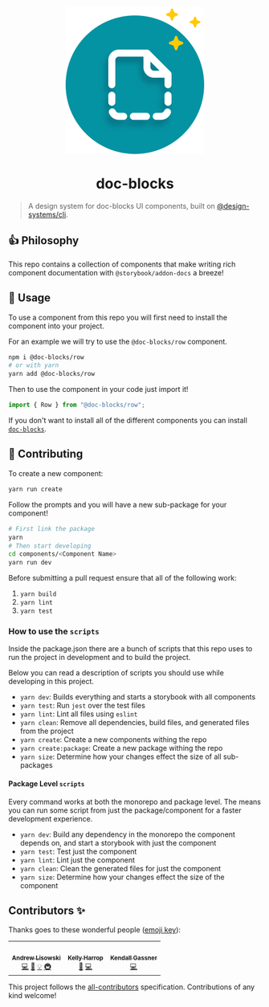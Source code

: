 <div align="center">
  <img src="./media/logo-mark.svg" alt="doc-blocks logo" />
  <h1>doc-blocks</h1>
</div>

> A design system for doc-blocks UI components, built on [@design-systems/cli](https://github.com/intuit/design-systems-cli).

## 👍 Philosophy

This repo contains a collection of components that make writing rich component documentation with `@storybook/addon-docs` a breeze!

## 🚀 Usage

To use a component from this repo you will first need to install the component into your project.

For an example we will try to use the `@doc-blocks/row` component.

```sh
npm i @doc-blocks/row
# or with yarn
yarn add @doc-blocks/row
```

Then to use the component in your code just import it!

```js
import { Row } from "@doc-blocks/row";
```

If you don't want to install all of the different components you can install [`doc-blocks`](./packages/doc-blocks/README.md).

## 🤝 Contributing

To create a new component:

```sh
yarn run create
```

Follow the prompts and you will have a new sub-package for your component!

```sh
# First link the package
yarn
# Then start developing
cd components/<Component Name>
yarn run dev
```

Before submitting a pull request ensure that all of the following work:

1. `yarn build`
2. `yarn lint`
3. `yarn test`

### How to use the `scripts`

Inside the package.json there are a bunch of scripts that this repo uses to run the project in development and to build the project.

Below you can read a description of scripts you should use while developing in this project.

- `yarn dev`: Builds everything and starts a storybook with all components
- `yarn test`: Run `jest` over the test files
- `yarn lint`: Lint all files using `eslint`
- `yarn clean`: Remove all dependencies, build files, and generated files from the project
- `yarn create`: Create a new components withing the repo
- `yarn create:package`: Create a new package withing the repo
- `yarn size`: Determine how your changes effect the size of all sub-packages

#### Package Level `scripts`

Every command works at both the monorepo and package level. The means you can run some script from just the package/component for a faster development experience.

- `yarn dev`: Build any dependency in the monorepo the component depends on, and start a storybook with just the component
- `yarn test`: Test just the component
- `yarn lint`: Lint just the component
- `yarn clean`: Clean the generated files for just the component
- `yarn size`: Determine how your changes effect the size of the component

## Contributors ✨

Thanks goes to these wonderful people ([emoji key](https://allcontributors.org/docs/en/emoji-key)):

<!-- ALL-CONTRIBUTORS-LIST:START - Do not remove or modify this section -->
<!-- prettier-ignore-start -->
<!-- markdownlint-disable -->
<table>
  <tr>
    <td align="center"><a href="http://hipstersmoothie.com/"><img src="https://avatars3.githubusercontent.com/u/1192452?v=4?s=100" width="100px;" alt=""/><br /><sub><b>Andrew Lisowski</b></sub></a><br /><a href="https://github.com/intuit/doc-blocks/commits?author=hipstersmoothie" title="Code">💻</a> <a href="https://github.com/intuit/doc-blocks/commits?author=hipstersmoothie" title="Documentation">📖</a> <a href="#example-hipstersmoothie" title="Examples">💡</a> <a href="#infra-hipstersmoothie" title="Infrastructure (Hosting, Build-Tools, etc)">🚇</a></td>
    <td align="center"><a href="https://github.com/kharrop"><img src="https://avatars0.githubusercontent.com/u/24794756?v=4?s=100" width="100px;" alt=""/><br /><sub><b>Kelly Harrop</b></sub></a><br /><a href="https://github.com/intuit/doc-blocks/commits?author=kharrop" title="Documentation">📖</a> <a href="https://github.com/intuit/doc-blocks/commits?author=kharrop" title="Code">💻</a></td>
    <td align="center"><a href="https://github.com/kendallgassner"><img src="https://avatars.githubusercontent.com/u/15275462?v=4?s=100" width="100px;" alt=""/><br /><sub><b>Kendall Gassner</b></sub></a><br /><a href="https://github.com/intuit/doc-blocks/commits?author=kendallgassner" title="Code">💻</a></td>
  </tr>
</table>

<!-- markdownlint-restore -->
<!-- prettier-ignore-end -->

<!-- ALL-CONTRIBUTORS-LIST:END -->

This project follows the [all-contributors](https://github.com/all-contributors/all-contributors) specification. Contributions of any kind welcome!
